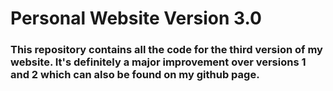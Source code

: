 <h1>Personal Website Version 3.0</h1>
<h3>This repository contains all the code for the third version of my website. It's definitely a major improvement over versions 1 and 2 which can also be found on my github page.</h3>

